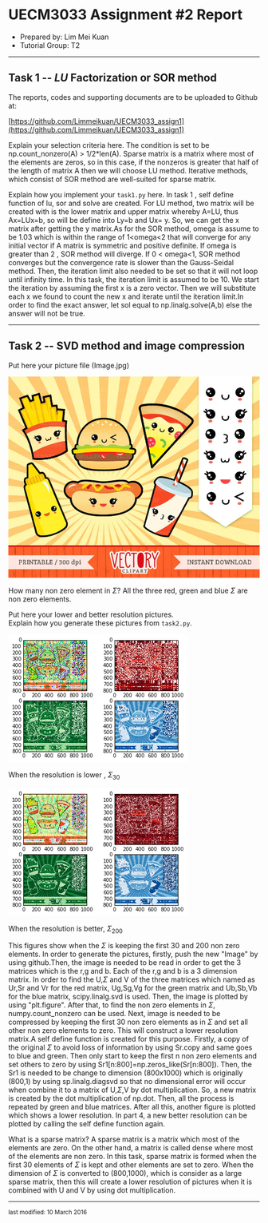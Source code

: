 UECM3033 Assignment #2 Report
========================================================

- Prepared by: Lim Mei Kuan
- Tutorial Group: T2

--------------------------------------------------------

## Task 1 --  $LU$ Factorization or SOR method

The reports, codes and supporting documents are to be uploaded to Github at: 

[https://github.com/Limmeikuan/UECM3033_assign1](https://github.com/Limmeikuan/UECM3033_assign1)

Explain your selection criteria here.
The condition is set to be np.count_nonzero(A) > 1/2*len(A). Sparse matrix is a matrix where most of the elements are zeros, so in this case, if the nonzeros is greater that half of the length of matrix A then we will choose LU method. Iterative methods, which consist of SOR method are well-suited for sparse matrix.

Explain how you implement your `task1.py` here.
In task 1 , self define function of lu, sor and solve are created. For LU method, two matrix will be created with is the lower matrix and upper matrix whereby A=LU, thus Ax=LUx=b, so will be define into Ly=b and Ux= y. So, we can get the x matrix after getting the y matrix.As for the SOR method, omega is assume to be 1.03 which is within the range of 1<omega<2 that will converge for any initial vector if A matrix is symmetric and positive definite. If omega is greater than 2 , SOR method will diverge. If 0 < omega<1, SOR method converges but the convergence rate is slower than the Gauss-Seidal method. Then, the iteration limit also needed to be set so that it will not loop until infinity time. In this task, the iteration limit is assumed to be 10. We start the iteration by assuming the first x is a zero vector. Then we will substitute each x we found to count the new x and iterate until the iteration limit.In order to find the exact answer, let sol equal to np.linalg.solve(A,b) else the answer will not be true.    

---------------------------------------------------------

## Task 2 -- SVD method and image compression

Put here your picture file (Image.jpg)

![Image.jpg](Image.jpg)

How many non zero element in $\Sigma$?
All the three red, green and blue $\Sigma$ are non zero elements. 


Put here your lower and better resolution pictures.  
Explain how you generate these pictures from `task2.py`.


![lower](lower.png)

When the resolution is lower , $\Sigma_{30}$


![better](better.png)

When the resolution is better, $\Sigma_{200}$


This figures show when the $\Sigma$ is keeping the first 30 and 200 non zero elements.
In order to generate the pictures, firstly, push the new "Image" by using github.Then, the image is needed to be read in order to get the 3 matrices which is the r,g and b. Each of the r,g and b is a 3 dimension matrix. In order to find the U,$\Sigma$ and V of the three matrices which named as Ur,Sr and Vr for the red matrix, Ug,Sg,Vg for the green matrix and Ub,Sb,Vb for the blue matrix, scipy.linalg.svd is used. Then, the image is plotted by using "plt.figure". After that, to find the non zero elements in $\Sigma$, numpy.count_nonzero can be used. Next, image is needed to be compressed by keeping the first 30 non zero elements as in $\Sigma$ and set all other non zero elements to zero. This will construct a lower resolution matrix.A self define function is created for this purpose. Firstly, a copy of the original $\Sigma$ to avoid loss of information by using Sr.copy and same goes to blue and green. Then only start to keep the first n non zero elements and set others to zero by using Sr1[n:800]=np.zeros_like(Sr[n:800]). Then, the Sr1 is needed to be change to dimension (800x1000) which is originally (800,1) by using sp.linalg.diagsvd so that no dimensional error will occur when combine it to a matrix of U,$\Sigma$,V by dot multiplication. So, a new matrix is created by the dot multiplication of np.dot. Then, all the process is repeated by green and blue matrices. After all this, another figure is plotted which shows a lower resolution. In part 4, a new better resolution can be plotted by calling the self define function again.      

What is a sparse matrix? A sparse matrix is a matrix which most of the elements are zero. On the other hand, a matrix is called dense where most of the elements are non zero. In this task, sparse matrix is formed when the first 30 elements of $\Sigma$ is kept and other elements are set to zero. When the dimension of $\Sigma$ is converted to (800,1000), which is consider as a large sparse matrix, then this will create a lower resolution of pictures when it is combined with U and V by using dot multiplication. 


-----------------------------------

<sup>last modified: 10 March 2016</sup>
